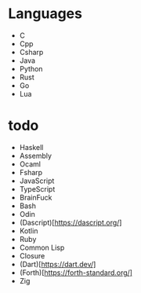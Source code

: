 # Languages
- C
- Cpp
- Csharp
- Java
- Python
- Rust
- Go
- Lua

# todo
- Haskell
- Assembly
- Ocaml
- Fsharp
- JavaScript
- TypeScript
- BrainFuck
- Bash
- Odin
- (Dascript)[https://dascript.org/]
- Kotlin
- Ruby
- Common Lisp
- Closure
- (Dart)[https://dart.dev/]
- (Forth)[https://forth-standard.org/]
- Zig
